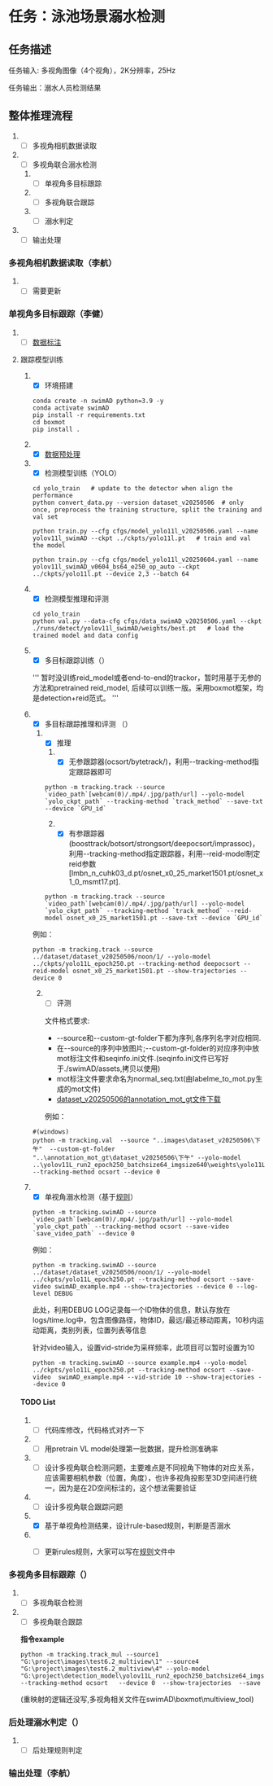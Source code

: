 # 任务：泳池场景溺水检测

## 任务描述
任务输入: 多视角图像（4个视角），2K分辨率，25Hz

任务输出：溺水人员检测结果

## 整体推理流程
1. - [ ] 多视角相机数据读取
2. - [ ] 多视角联合溺水检测
    1. - [ ] 单视角多目标跟踪
    2. - [ ] 多视角联合跟踪
    3. - [ ] 溺水判定
3. - [ ] 输出处理

### 多视角相机数据读取（李航）
1. - [ ] 需要更新

### 单视角多目标跟踪（李健）
1. - [ ] [数据标注](data_annotation.md)

2. 跟踪模型训练
    1. - [x] 环境搭建

        ```
        conda create -n swimAD python=3.9 -y
        conda activate swimAD
        pip install -r requirements.txt
        cd boxmot
        pip install .
        ```
       
    2. - [x] [数据预处理](data_preprocess/data_preprocess.md)
       
    3. - [x] 检测模型训练（YOLO）
    
        ```
        cd yolo_train   # update to the detector when align the performance
        python convert_data.py --version dataset_v20250506  # only once, preprocess the training structure, split the training and val set

        python train.py --cfg cfgs/model_yolo11l_v20250506.yaml --name yolov11l_swimAD --ckpt ../ckpts/yolo11l.pt   # train and val the model

        python train.py --cfg cfgs/model_yolo11l_v20250604.yaml --name yolov11l_swimAD_v0604_bs64_e250_op_auto --ckpt ../ckpts/yolo11l.pt --device 2,3 --batch 64
        ```
    
    4. - [x] 检测模型推理和评测
    
        ```
        cd yolo_train
        python val.py --data-cfg cfgs/data_swimAD_v20250506.yaml --ckpt ./runs/detect/yolov11l_swimAD/weights/best.pt   # load the trained model and data config
        ```
    
    5. - [x] 多目标跟踪训练（）
    
        '''
        暂时没训练reid_model或者end-to-end的trackor，暂时用基于无参的方法和pretrained reid_model, 后续可以训练一版。采用boxmot框架，均是detection+reid范式。
        '''
    
    6. - [x] 多目标跟踪推理和评测 （）
       
        1. -[x] 推理
            1. -[x] 无参跟踪器(ocsort/bytetrack/)，利用--tracking-method指定跟踪器即可

            ```
            python -m tracking.track --source `video_path`[webcam(0)/.mp4/.jpg/path/url] --yolo-model `yolo_ckpt_path` --tracking-method `track_method` --save-txt --device `GPU_id`
            ```

            2. -[x] 有参跟踪器(boosttrack/botsort/strongsort/deepocsort/imprassoc)，利用--tracking-method指定跟踪器，利用--reid-model制定reid参数[lmbn_n_cuhk03_d.pt/osnet_x0_25_market1501.pt/osnet_x1_0_msmt17.pt].

            ```
            python -m tracking.track --source `video_path`[webcam(0)/.mp4/.jpg/path/url] --yolo-model `yolo_ckpt_path` --tracking-method `track_method` --reid-model osnet_x0_25_market1501.pt --save-txt --device `GPU_id`
            ```

        例如：
        ```
        python -m tracking.track --source ../dataset/dataset_v20250506/noon/1/ --yolo-model ../ckpts/yolo11L_epoch250.pt --tracking-method deepocsort --reid-model osnet_x0_25_market1501.pt --show-trajectories --device 0
        ```
        2. -[ ] 评测
       
           文件格式要求:
       
           - --source和--custom-gt-folder下都为序列,各序列名字对应相同.
           - 在--source的序列中放图片;--custom-gt-folder的对应序列中放mot标注文件和seqinfo.ini文件.(seqinfo.ini文件已写好于./swimAD/assets,拷贝以使用)
           - mot标注文件要求命名为normal_seq.txt(由labelme_to_mot.py生成的mot文件)
           - <a href="https://drive.google.com/file/d/110us0NPPlGSJuowNxJ_tgrU8eXLkPn4E/view?usp=drive_link" download>dataset_v20250506的annotation_mot_gt文件下载</a>
       
            例如：
        ```
        #(windows)
        python -m tracking.val  --source "..images\dataset_v20250506\下午"  --custom-gt-folder "..\annotation_mot_gt\dataset_v20250506\下午" --yolo-model ..\yolov11L_run2_epoch250_batchsize64_imgsize640\weights\yolo11L_epoch250.pt  --tracking-method ocsort --device 0 
        ```


    7. -[x] 单视角溺水检测（基于[规则](rules.md)）
    
        ```
        python -m tracking.swimAD --source `video_path`[webcam(0)/.mp4/.jpg/path/url] --yolo-model `yolo_ckpt_path` --tracking-method ocsort --save-video `save_video_path` --device 0
        ```
        例如：
        ```
        python -m tracking.swimAD --source ../dataset/dataset_v20250506/noon/1/ --yolo-model ../ckpts/yolo11L_epoch250.pt --tracking-method ocsort --save-video swimAD_example.mp4 --show-trajectories --device 0 --log-level DEBUG
        ```
        此处，利用DEBUG LOG记录每一个ID物体的信息，默认存放在logs/time.log中，包含图像路径，物体ID，最远/最近移动距离，10秒内运动距离，类别列表，位置列表等信息
        
        针对video输入，设置vid-stride为采样频率，此项目可以暂时设置为10
        ```
        python -m tracking.swimAD --source example.mp4 --yolo-model ../ckpts/yolo11L_epoch250.pt --tracking-method ocsort --save-video  swimAD_example.mp4 --vid-stride 10 --show-trajectories --device 0
        ```
    
    #### TODO List
    1. - [ ] 代码库修改，代码格式对齐一下
    2. - [ ] 用pretrain VL model处理第一批数据，提升检测准确率
    3. - [ ] 设计多视角联合检测问题，主要难点是不同视角下物体的对应关系，应该需要相机参数（位置，角度），也许多视角投影至3D空间进行统一，因为是在2D空间标注的，这个想法需要验证
    4. - [ ] 设计多视角联合跟踪问题
    5. - [x] 基于单视角检测结果，设计rule-based规则，判断是否溺水
    6. - [ ] 更新rules规则，大家可以写在[规则](rules.md)文件中



### 多视角多目标跟踪（）
1. - [ ] 多视角联合检测

2. - [ ] 多视角联合跟踪

   **指令example**

   ```
   python -m tracking.track_mul --source1 "G:\project\images\test6.2_multiview\1" --source4 "G:\project\images\test6.2_multiview\4" --yolo-model "G:\project\detection_model\yolov11L_run2_epoch250_batchsize64_imgsize640\weights\yolo11L_epoch250.pt" --tracking-method ocsort   --device 0  --show-trajectories  --save
   ```

   (重映射的逻辑还没写,多视角相关文件在swimAD\boxmot\multiview_tool)






### 后处理溺水判定（）
1. -[ ] 后处理规则判定

### 输出处理（李航）



